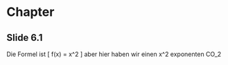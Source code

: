 # Chapter
## Slide 6.1

Die Formel ist \[ f(x) = x^2 \] aber hier haben wir einen x^2 exponenten CO_2
